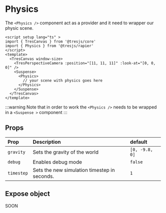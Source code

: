 # Physics

The `<Physics />` component act as a provider and it need to wrapper our
physic scene.

```vue{4,10-14}
<script setup lang="ts" >
import { TresCanvas } from '@tresjs/core'
import { Physics } from '@tresjs/rapier'
</script>
<template>
  <TresCanvas window-size>
    <TresPerspectiveCamera :position="[11, 11, 11]" :look-at="[0, 0, 0]" />
    <Suspense>
      <Physics>
        // your scene with physics goes here
      </Physics>
    </Suspense>
  </TresCanvas>
</template>
```

:::warning
 Note that in order to work the `<Physics />` needs to be wrapped in a
`<Suspense >` component
:::

## Props

| Prop      | Description                   | default |
| :-------- | :---------------------------- | :------ |
| `gravity` | Sets the gravity of the world | `[0, -9.8, 0]` |
| `debug`   | Enables debug mode            | `false` |
| `timestep`   | Sets the new simulation timestep in seconds.          | `1` |

## Expose object

SOON
